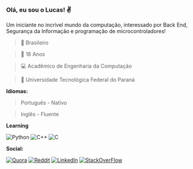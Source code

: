 ### Olá, eu sou o Lucas! ✌️
Um iniciante no incrível mundo da computação, interessado por Back End, Segurança da Informação e programação de microcontroladores!

>🔰 Brasileiro

>📅 18 Anos

> 💻 Acadêmico de Engenharia da Computação

> 🏫 Universidade Tecnológica Federal do Paraná



**Idiomas:**
> Português - Nativo

> Inglês - Fluente

**Learning**

![Python](https://img.shields.io/badge/Python-3776AB?style=for-the-badge&logo=python&logoColor=white)  ![C++](https://img.shields.io/badge/JavaScript-F7DF1E?style=for-the-badge&logo=javascript&logoColor=black](https://img.shields.io/badge/C%2B%2B-00599C?style=for-the-badge&logo=c%2B%2B&logoColor=white)) ![C](https://img.shields.io/badge/C-00599C?style=for-the-badge&logo=c&logoColor=white)

**Social:**

[![Quora](https://img.shields.io/badge/Quora-%23B92B27.svg?&style=for-the-badge&logo=Quora&logoColor=white)](https://pt.quora.com/profile/Lucas-M-F) [![Reddit](https://img.shields.io/badge/Reddit-FF4500?style=for-the-badge&logo=reddit&logoColor=white)](https://www.reddit.com/user/Alemas3073) [![LinkedIn](https://img.shields.io/badge/LinkedIn-0077B5?style=for-the-badge&logo=linkedin&logoColor=white)](https://www.linkedin.com/in/lucas-maciel-ferreira-9a3a4226a/) [![StackOverFlow](https://img.shields.io/badge/Stack_Overflow-FE7A16?style=for-the-badge&logo=stack-overflow&logoColor=white)](https://stackoverflow.com/users/21433047/lucasmfer)
